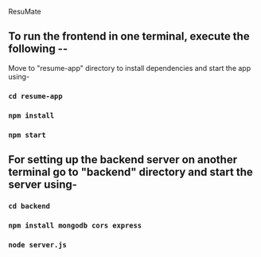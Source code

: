 ResuMate

## To run the frontend in one terminal, execute the following --

Move to "resume-app" directory to install dependencies and start the app using-

### `cd resume-app`
### `npm install`
### `npm start`

## For setting up the backend server on another terminal go to "backend" directory and start the server using-

### `cd backend`
### `npm install mongodb cors express`
### `node server.js`
